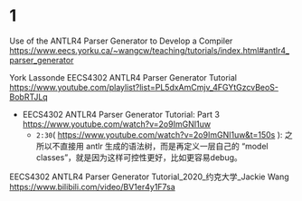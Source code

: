 
# 1

Use of the ANTLR4 Parser Generator to Develop a Compiler https://www.eecs.yorku.ca/~wangcw/teaching/tutorials/index.html#antlr4_parser_generator

York Lassonde EECS4302 ANTLR4 Parser Generator Tutorial https://www.youtube.com/playlist?list=PL5dxAmCmjv_4FGYtGzcvBeoS-BobRTJLq
- EECS4302 ANTLR4 Parser Generator Tutorial: Part 3 https://www.youtube.com/watch?v=2o9ImGNI1uw
  * `2:30`( https://www.youtube.com/watch?v=2o9ImGNI1uw&t=150s ): 之所以不直接用 antlr 生成的语法树，而是再定义一层自己的 “model classes”，就是因为这样可控性更好，比如更容易debug。

EECS4302 ANTLR4 Parser Generator Tutorial_2020_约克大学_Jackie Wang https://www.bilibili.com/video/BV1er4y1F7sa

